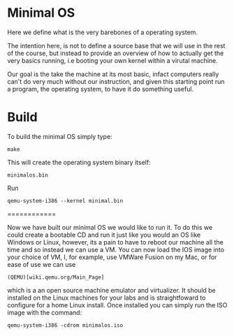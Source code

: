 Minimal OS
==========

Here we define what is the very barebones of a operating system.

The intention here, is not to define a source base that we will use in the rest
of the course, but instead to provide an overview of how to actually get the
very basics running, i.e booting your own kernel within a virutal machine.

Our goal is the take the machine at its most basic, infact computers really
can't do very much without our instruction, and given this starting point run a
program, the operating system, to have it do something useful.

Build
============

To build the minimal OS simply type:

    make

This will create the operating system binary itself:

    minimalos.bin

Run
  
    qemu-system-i386 --kernel minimal.bin
============

Now we have built our minimal OS we would like to run it. To do this we could
create a bootable CD and run it just like you would an OS like Windows or Linux,
however, its a pain to have to reboot our machine all the time and so instead
we can use a VM. You can now load the IOS image into your choice of VM, I, for
example, use VMWare Fusion on my Mac, or for ease of use we can use

    (QEMU)[wiki.qemu.org/Main_Page]

which is a an open source machine emulator and virtualizer. It should be
installed on the Linux machines for your labs and is straightfoward
to configure for a home Linux install. Once installed you can simply
run the ISO image with the command:

    qemu-system-i386 -cdrom minimalos.iso

